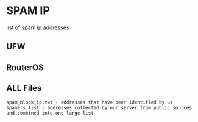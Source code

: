 # SPAM IP
  list of spam ip addresses
## UFW
## RouterOS

## ALL Files
	spam_block_ip.txt - addresses that have been identified by us 
	spamers.list - addresses collected by our server from public sources and combined into one large list
